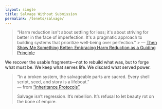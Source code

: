 ```yaml
---
layout: single
title: Salvage Without Submission
permalink: /tenets/salvage/
---
```


> “Harm reduction isn't about settling for less; it's about striving for better in the face of imperfection. It's a pragmatic approach to building systems that prioritize well-being over perfection.”  > — [Then Show Me Something Better: Embracing Harm Reduction as a Guiding Principle](https://fiquett.com/2023/04/then-show-me-something-better-embracing-harm-reduction-as-a-guiding-principle/)

We recover the usable fragments—not to rebuild what was, but to forge what must be. We keep what serves life. We discard what served power.

> “In a broken system, the salvageable parts are sacred. Every shell script, seed, and story is a lifeboat.”  
> — from [“Inheritance Protocols”](https://fiquett.com/inheritance-protocols)
>
> Salvage isn’t regression. It’s rebellion. It’s refusal to let beauty rot on the bone of empire.
